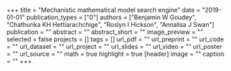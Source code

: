 +++
title = "Mechanistic mathematical model search engine"
date = "2019-01-01"
publication_types = ["0"]
authors = ["Benjamin W Goudey", "Chathurika KH Hettiarachchige", "Roslyn I Hickson", "Annalisa J Swan"]
publication = ""
abstract = ""
abstract_short = ""
image_preview = ""
selected = false
projects = []
tags = []
url_pdf = ""
url_preprint = ""
url_code = ""
url_dataset = ""
url_project = ""
url_slides = ""
url_video = ""
url_poster = ""
url_source = ""
math = true
highlight = true
[header]
image = ""
caption = ""
+++

